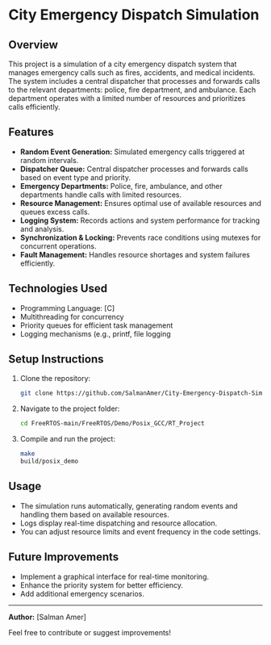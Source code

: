 # City Emergency Dispatch Simulation

## Overview
This project is a simulation of a city emergency dispatch system that manages emergency calls such as fires, accidents, and medical incidents. The system includes a central dispatcher that processes and forwards calls to the relevant departments: police, fire department, and ambulance. Each department operates with a limited number of resources and prioritizes calls efficiently.

## Features
- **Random Event Generation:** Simulated emergency calls triggered at random intervals.
- **Dispatcher Queue:** Central dispatcher processes and forwards calls based on event type and priority.
- **Emergency Departments:** Police, fire, ambulance, and other departments handle calls with limited resources.
- **Resource Management:** Ensures optimal use of available resources and queues excess calls.
- **Logging System:** Records actions and system performance for tracking and analysis.
- **Synchronization & Locking:** Prevents race conditions using mutexes for concurrent operations.
- **Fault Management:** Handles resource shortages and system failures efficiently.

## Technologies Used
- Programming Language: [C]
- Multithreading for concurrency
- Priority queues for efficient task management
- Logging mechanisms (e.g., printf, file logging

## Setup Instructions
1. Clone the repository:
   ```sh
   git clone https://github.com/SalmanAmer/City-Emergency-Dispatch-Simulation-FreeRTOS
   ```
2. Navigate to the project folder:
   ```sh
   cd FreeRTOS-main/FreeRTOS/Demo/Posix_GCC/RT_Project
   ```
3. Compile and run the project:
   ```sh
   make
   build/posix_demo
   ```

## Usage
- The simulation runs automatically, generating random events and handling them based on available resources.
- Logs display real-time dispatching and resource allocation.
- You can adjust resource limits and event frequency in the code settings.

## Future Improvements
- Implement a graphical interface for real-time monitoring.
- Enhance the priority system for better efficiency.
- Add additional emergency scenarios.


---

**Author:** [Salman Amer]

Feel free to contribute or suggest improvements!

